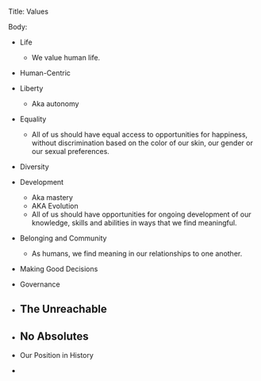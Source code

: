 Title: Values

Body: 


- Life			
	- We value human life.			
- Human-Centric			
- Liberty 			
	- Aka autonomy			
- Equality			
	- All of us should have equal access to opportunities for happiness, without discrimination based on the color of our skin, our gender or our sexual preferences. 			
- Diversity			
- Development			
	- Aka mastery			
	- AKA Evolution			
	- All of us should have opportunities for ongoing development of our knowledge, skills and abilities in ways that we find meaningful. 			
- Belonging and Community			
	- As humans, we find meaning in our relationships to one another.			
- Making Good Decisions			
- Governance			
- The Unreachable			
	- 			
- No Absolutes			
	- 			
		
- Our Position in History			
- 			
